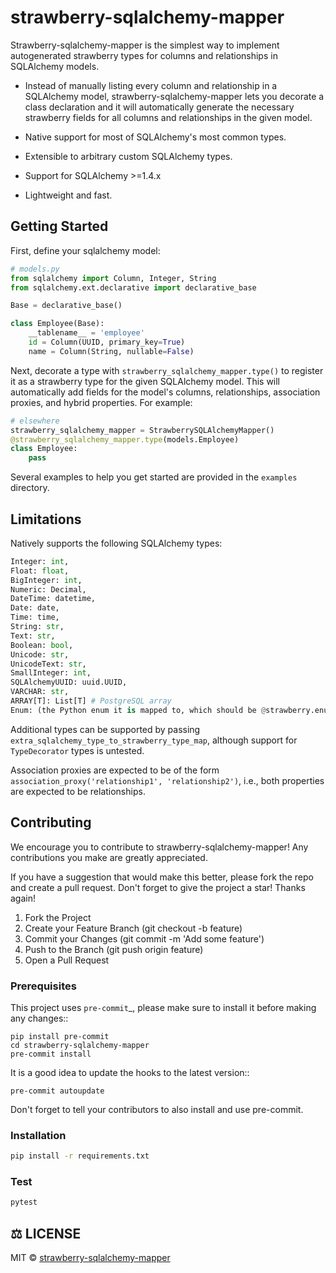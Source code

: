 # strawberry-sqlalchemy-mapper


Strawberry-sqlalchemy-mapper is the simplest way to implement autogenerated strawberry types for columns and relationships in SQLAlchemy models.


- Instead of manually listing every column and relationship in a SQLAlchemy model, strawberry-sqlalchemy-mapper
lets you decorate a class declaration and it will automatically generate the necessary strawberry fields
for all columns and relationships in the given model.

- Native support for most of SQLAlchemy's most common types.

- Extensible to arbitrary custom SQLAlchemy types.

- Support for SQLAlchemy >=1.4.x

- Lightweight and fast.

## Getting Started

First, define your sqlalchemy model:

```python
# models.py
from sqlalchemy import Column, Integer, String
from sqlalchemy.ext.declarative import declarative_base

Base = declarative_base()

class Employee(Base):
    __tablename__ = 'employee'
    id = Column(UUID, primary_key=True)
    name = Column(String, nullable=False)
```

Next, decorate a type with `strawberry_sqlalchemy_mapper.type()`
to register it as a strawberry type for the given SQLAlchemy model.
This will automatically add fields for the model's columns, relationships, association proxies,
and hybrid properties. For example:

```python
# elsewhere
strawberry_sqlalchemy_mapper = StrawberrySQLAlchemyMapper()
@strawberry_sqlalchemy_mapper.type(models.Employee)
class Employee:
    pass
```

Several examples to help you get started are provided in the `examples` directory.

## Limitations

Natively supports the following SQLAlchemy types:

```python
Integer: int,
Float: float,
BigInteger: int,
Numeric: Decimal,
DateTime: datetime,
Date: date,
Time: time,
String: str,
Text: str,
Boolean: bool,
Unicode: str,
UnicodeText: str,
SmallInteger: int,
SQLAlchemyUUID: uuid.UUID,
VARCHAR: str,
ARRAY[T]: List[T] # PostgreSQL array
Enum: (the Python enum it is mapped to, which should be @strawberry.enum-decorated)
```

Additional types can be supported by passing `extra_sqlalchemy_type_to_strawberry_type_map`,
although support for `TypeDecorator` types is untested.

Association proxies are expected to be of the form `association_proxy('relationship1', 'relationship2')`,
i.e., both properties are expected to be relationships.

## Contributing

We encourage you to contribute to strawberry-sqlalchemy-mapper! Any contributions you make are greatly appreciated.

If you have a suggestion that would make this better, please fork the repo and create a pull request. Don't forget to give the project a star! Thanks again!

1. Fork the Project
2. Create your Feature Branch (git checkout -b feature)
3. Commit your Changes (git commit -m 'Add some feature')
4. Push to the Branch (git push origin feature)
5. Open a Pull Request


### Prerequisites

This project uses `pre-commit`_, please make sure to install it before making any
changes::

    pip install pre-commit
    cd strawberry-sqlalchemy-mapper
    pre-commit install

It is a good idea to update the hooks to the latest version::

    pre-commit autoupdate

Don't forget to tell your contributors to also install and use pre-commit.

### Installation

```bash
pip install -r requirements.txt
```

### Test

```bash
pytest
```

## ⚖️ LICENSE

MIT © [strawberry-sqlalchemy-mapper](LICENSE.txt)
